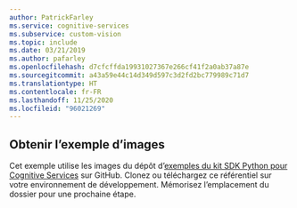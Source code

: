 ```yaml
---
author: PatrickFarley
ms.service: cognitive-services
ms.subservice: custom-vision
ms.topic: include
ms.date: 03/21/2019
ms.author: pafarley
ms.openlocfilehash: d7cfcffda19931027367e266cf41f2a0ab37a87e
ms.sourcegitcommit: a43a59e44c14d349d597c3d2fd2bc779989c71d7
ms.translationtype: HT
ms.contentlocale: fr-FR
ms.lasthandoff: 11/25/2020
ms.locfileid: "96021269"
---
```

## <a name="get-the-sample-images"></a>Obtenir l’exemple d’images

Cet exemple utilise les images du dépôt d’[exemples du kit SDK Python pour Cognitive Services](https://github.com/Azure-Samples/cognitive-services-python-sdk-samples/tree/master/samples/vision/images) sur GitHub. Clonez ou téléchargez ce référentiel sur votre environnement de développement. Mémorisez l’emplacement du dossier pour une prochaine étape.